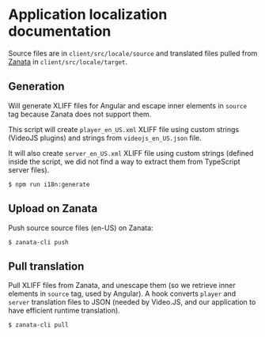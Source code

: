# Application localization documentation

Source files are in `client/src/locale/source` and translated files pulled from [Zanata](https://trad.framasoft.org/zanata/iteration/view/peertube/develop/languages/fr?dswid=-1605) in `client/src/locale/target`.

## Generation

Will generate XLIFF files for Angular and escape inner elements in `source` tag because Zanata does not support them.

This script will create `player_en_US.xml` XLIFF file using custom strings (VideoJS plugins) and strings from `videojs_en_US.json` file.

It will also create `server_en_US.xml` XLIFF file using custom strings (defined inside the script, we did not find a way to extract them from TypeScript server files).

```
$ npm run i18n:generate
```

## Upload on Zanata

Push source source files (en-US) on Zanata:

```
$ zanata-cli push
```

## Pull translation

Pull XLIFF files from Zanata, and unescape them (so we retrieve inner elements in `source` tag, used by Angular).
A hook converts `player` and `server` translation files to JSON (needed by Video.JS, and our application to have efficient runtime translation).

```
$ zanata-cli pull
```
